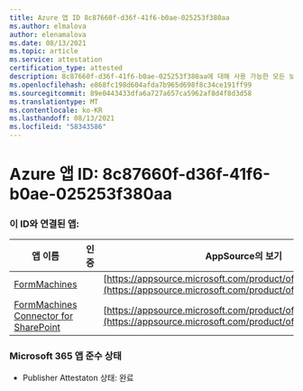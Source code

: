 ```yaml
---
title: Azure 앱 ID 8c87660f-d36f-41f6-b0ae-025253f380aa
ms.author: elmalova
author: elenamalova
ms.date: 08/13/2021
ms.topic: article
ms.service: attestation
certification_type: attested
description: 8c87660f-d36f-41f6-b0ae-025253f380aa에 대해 사용 가능한 모든 보안 및 규정 준수 정보입니다.
ms.openlocfilehash: e868fc198d604afda7b965d698f8c34ce191ff99
ms.sourcegitcommit: 89e0443433dfa6a727a657ca5962af8d4f8d3d58
ms.translationtype: MT
ms.contentlocale: ko-KR
ms.lasthandoff: 08/13/2021
ms.locfileid: "58343586"
---
```

# <a name="azure-app-id-8c87660f-d36f-41f6-b0ae-025253f380aa"></a>Azure 앱 ID: 8c87660f-d36f-41f6-b0ae-025253f380aa


### <a name="apps-associated-with-this-id"></a>이 ID와 연결된 앱:
| **앱 이름** | **인증** | **AppSource의 보기** |
|--------------|---------------|-----------------------|
| [FormMachines](https://docs.microsoft.com/microsoft-365-app-certification/forward/WA200001217) |  | [https://appsource.microsoft.com/product/office/WA200001217](https://appsource.microsoft.com/product/office/WA200001217) |
| [FormMachines Connector for SharePoint](https://docs.microsoft.com/microsoft-365-app-certification/forward/WA200000357) |  | [https://appsource.microsoft.com/product/office/WA200000357](https://appsource.microsoft.com/product/office/WA200000357) |

### <a name="microsoft-365-app-compliance-status"></a>Microsoft 365 앱 준수 상태
- Publisher Attestaton 상태: 완료
